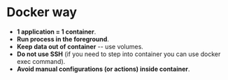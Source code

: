 # Docker way

- **1 application = 1 container**. 
- **Run process in the foreground**.
- **Keep data out of container** -- use volumes.
- **Do not use SSH** (if you need to step into container you can use docker exec command).
- **Avoid manual configurations (or actions) inside container**.